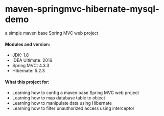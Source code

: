 # maven-springmvc-hibernate-mysql-demo
a simple maven base Spring MVC web project

#### Modules and version:
* JDK: 1.8
* IDEA Ultimate: 2016
* Spring MVC: 4.3.3
* Hibernate: 5.2.3

#### What this project for:
* Learning how to config a maven base Spring MVC web project
* Learning how to map database table to object
* Learning how to manipulate data using Hibernate
* Learning how to filter unauthorized access using interceptor
